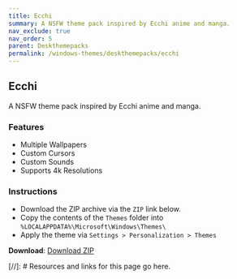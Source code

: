 ```yaml
---
title: Ecchi
summary: A NSFW theme pack inspired by Ecchi anime and manga.
nav_exclude: true
nav_order: 5
parent: Deskthemepacks
permalink: /windows-themes/deskthemepacks/ecchi
---
```


## Ecchi
A NSFW theme pack inspired by Ecchi anime and manga.

### Features

- Multiple Wallpapers
- Custom Cursors
- Custom Sounds
- Supports 4k Resolutions

### Instructions

- Download the ZIP archive via the `ZIP` link below.
- Copy the contents of the `Themes` folder into `%LOCALAPPDATA%\Microsoft\Windows\Themes\`
- Apply the theme via `Settings > Personalization > Themes`

**Download**: [Download ZIP] 

<!-- ////////////////////////////////////////////////////////////////////////////////////////////////////////////////////// -->

[//]: # Resources and links for this page go here.

[Download ZIP]: https://gitlab.com/the-back-room/deskthemepacks/nsfw/ecchi/-/archive/main/ecchi-main.zip

<!-- ////////////////////////////////////////////////////////////////////////////////////////////////////////////////////// -->
